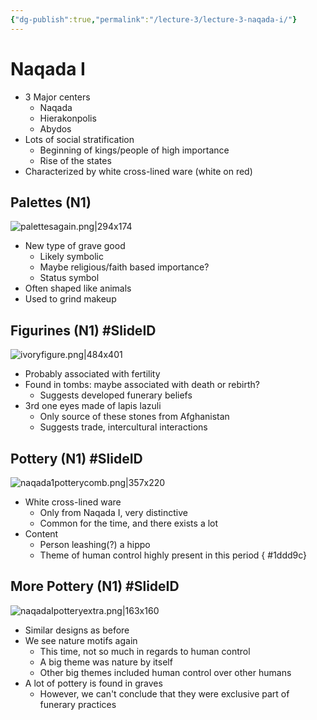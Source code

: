 ```yaml
---
{"dg-publish":true,"permalink":"/lecture-3/lecture-3-naqada-i/"}
---
```


# Naqada I
- 3 Major centers
	- Naqada
	- Hierakonpolis
	- Abydos
- Lots of social stratification
	- Beginning of kings/people of high importance
	- Rise of the states
- Characterized by white cross-lined ware (white on red)
## Palettes (N1)
![palettesagain.png|294x174](/img/user/Images/palettesagain.png)
- New type of grave good
	- Likely symbolic
	- Maybe religious/faith based importance?
	- Status symbol
- Often shaped like animals
- Used to grind makeup
## Figurines (N1) #SlideID
![ivoryfigure.png|484x401](/img/user/Images/ivoryfigure.png)
- Probably associated with fertility
- Found in tombs: maybe associated with death or rebirth?
	- Suggests developed funerary beliefs
- 3rd one eyes made of lapis lazuli
	- Only source of these stones from Afghanistan
	- Suggests trade, intercultural interactions

## Pottery (N1) #SlideID
![naqada1potterycomb.png|357x220](/img/user/Images/naqada1potterycomb.png)
- White cross-lined ware
	- Only from Naqada I, very distinctive
	- Common for the time, and there exists a lot
- Content
	- Person leashing(?) a hippo
	- Theme of human control highly present in this period
{ #1ddd9c}

## More Pottery (N1) #SlideID
![naqadaIpotteryextra.png|163x160](/img/user/Images/naqadaIpotteryextra.png)
- Similar designs as before
- We see nature motifs again
	- This time, not so much in regards to human control
	- A big theme was nature by itself
	- Other big themes included human control over other humans
- A lot of pottery is found in graves
	- However, we can't conclude that they were exclusive part of funerary practices
